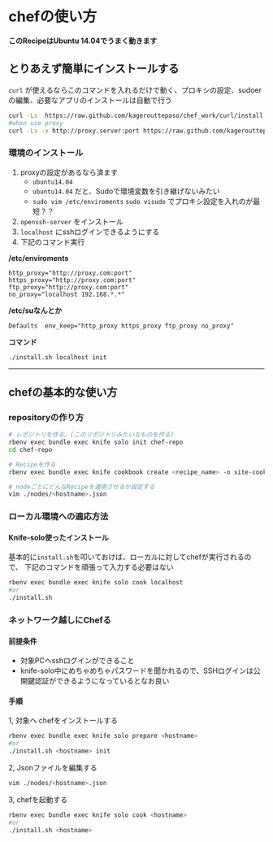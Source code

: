 chefの使い方
=======================

**このRecipeはUbuntu 14.04でうまく動きます**

## とりあえず簡単にインストールする
`curl` が使えるならこのコマンドを入れるだけで動く、プロキシの設定、sudoerの編集、必要なアプリのインストールは自動で行う

``` bash
curl -Ls  https://raw.github.com/kagerouttepaso/chef_work/curl/install.sh | sh
#when use proxy
curl -Ls -x http://proxy.server:port https://raw.github.com/kagerouttepaso/chef_work/curl/install.sh | sh
```

### 環境のインストール

1. proxyの設定があるなら済ます
    - `ubuntu14.04`
    - `ubuntu14.04` だと、Sudoで環境変数を引き継げないみたい
    - `sudo vim /etc/enviroments` `sudo visudo` でプロキシ設定を入れのが最短？？
1. `openssh-server` をインストール
1. `localhost` にsshログインできるようにする
1. 下記のコマンド実行


**/etc/enviroments**

```
http_proxy="http://proxy.com:port"
https_proxy="http://proxy.com:port"
ftp_proxy="http://proxy.com:port"
no_proxy="localhost 192.168.*.*"
```

**/etc/suなんとか**

```
Defaults  env_keep="http_proxy https_proxy ftp_proxy no_proxy"
```

**コマンド**

```bash
./install.sh localhost init
```

---

## chefの基本的な使い方

### repositoryの作り方

``` bash
# レポジトリを作る。(このリポジトリみたいなものを作る)
rbenv exec bundle exec knife solo init chef-repo
cd chef-repo

# Recipeを作る
rbenv exec bundle exec knife cookbook create <recipe_name> -o site-cookbooks/

# nodeごとにどんなRecipeを適用させるか設定する
vim ./nodes/<hostname>.json
```

### ローカル環境への適応方法

#### Knife-solo使ったインストール
基本的に`install.sh`を叩いておけば、ローカルに対してchefが実行されるので、
下記のコマンドを頑張って入力する必要はない

```bash
rbenv exec bundle exec knife solo cook localhost
#or
./install.sh
```

### ネットワーク越しにChefる
#### 前提条件

- 対象PCへsshログインができること
- knife-solo中にめちゃめちゃパスワードを聞かれるので、SSHログインは公開鍵認証ができるようになっているとなお良い

#### 手順

1, 対象へ chefをインストールする

```bash
rbenv exec bundle exec knife solo prepare <hostname>
#or
./install.sh <hostname> init
```

2, Jsonファイルを編集する

```bash
vim ./nodes/<hostname>.json
```

3, chefを起動する

```bash
rbenv exec bundle exec knife solo cook <hostname>
#or
./install.sh <hostname>
```
